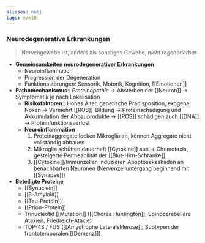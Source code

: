 ```yaml
---
aliases: null
tags: m/m15
---
```

### Neurodegenerative Erkrankungen 
> Nervengewebe ist, anders als sonstiges Gewebe, *nicht regenerierbar*
- **Gemeinsamkeiten neurodegenerativer Erkrankungen**
    - Neuroinflammation
    - Progression der Degeneration
    - Funktionsstörungen: Sensorik, Motorik, Kognition, [[Emotionen]]
- **Pathomechanismus**:: *Proteinopathie* → Absterben der [[Neuron]] → Symptomatik je nach Lokalisation
	- **Risikofaktoren**:: Hohes Alter, genetische Prädisposition, exogene Noxen → Vermehrt [[ROS]]-Bildung → Proteinschädigung und Akkumulation der Abbauprodukte → [[ROS]] schädigen auch [[DNA]] → Proteinfunktionsverlust
	- **Neuroinflammation**
		1. Proteinaggregate locken Mikroglia an, können Aggregate nicht vollständig abbauen
		2. Mikroglia schütten dauerhaft [[Cytokine]] aus → Chemotaxis, gesteigerte Permeabilität der [[Blut-Hirn-Schranke]]
		3. [[Cytokine]]/Immunzellen induzieren Apoptosekaskaden an benachbarten Neuronen (Nervenzelluntergang beginnend mit [[Synapse]])
- **Beteiligte Proteine**
	- [[Synuclein]]
	- [[β-Amyloid]]
	- [[Tau-Protein]]
	- [[Prion-Protein]]
	- Trinucleotid [[Mutation]] ([[Chorea Huntington]], Spinocerebelläre Ataxien, Friedreich-Ataxie)
	- TDP-43 / FUS ([[Amyotrophe Lateralsklerose]], Subtypen der frontotemporalen [[Demenz]])